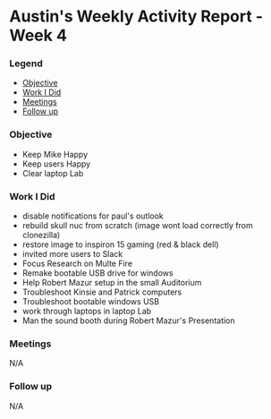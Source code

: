 # Austin's Weekly Activity Report - Week 4
### Legend
 - [Objective](#objective)
 - [Work I Did](#work-i-did)
 - [Meetings](#meetings)
 - [Follow up](#follow-up)


### Objective
- Keep Mike Happy
- Keep users Happy
- Clear laptop Lab

### Work I Did
- disable notifications for paul's outlook
- rebuild skull nuc from scratch (image wont load correctly from clonezilla)
- restore image to inspiron 15 gaming (red & black dell)
- invited more users to Slack
- Focus Research on Multe Fire
- Remake bootable USB drive for windows
- Help Robert Mazur setup in the small Auditorium
- Troubleshoot Kinsie and Patrick computers
- Troubleshoot bootable windows USB
- work through laptops in laptop Lab
- Man the sound booth during Robert Mazur's Presentation


### Meetings
N/A
### Follow up
N/A
